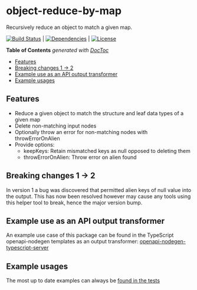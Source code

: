 # object-reduce-by-map
Recursively reduce an object to match a given map.

[![Build Status](https://travis-ci.org/johndcarmichael/object-reduce-by-map.svg?branch=master)](https://travis-ci.org/johndcarmichael/object-reduce-by-map) | [![Dependencies](https://david-dm.org/johndcarmichael/object-reduce-by-map.svg)](https://david-dm.org/johndcarmichael/object-reduce-by-map) | [![License](http://img.shields.io/npm/l/object-reduce-by-map.svg)](https://github.com/johndcarmichael/object-reduce-by-map/blob/master/LICENSE)

<!-- START doctoc generated TOC please keep comment here to allow auto update -->
<!-- DON'T EDIT THIS SECTION, INSTEAD RE-RUN doctoc TO UPDATE -->
**Table of Contents**  *generated with [DocToc](https://github.com/thlorenz/doctoc)*

- [Features](#features)
- [Breaking changes 1 -> 2](#breaking-changes-1---2)
- [Example use as an API output transformer](#example-use-as-an-api-output-transformer)
- [Example usages](#example-usages)

<!-- END doctoc generated TOC please keep comment here to allow auto update -->

## Features
 - Reduce a given object to match the structure and leaf data types of a given map
 - Delete non-matching input nodes
 - Optionally throw an error for non-matching nodes with throwErrorOnAlien
 - Provide options:
   -  keepKeys: Retain mismatched keys as null opposed to deleting them 
   -  throwErrorOnAlien: Throw error on alien found

## Breaking changes 1 -> 2
In version 1 a bug was discovered that permitted alien keys of null value into the output. This has now been resolved however may cause any tools using this helper tool to break, hence the major version bump.

## Example use as an API output transformer
An example use case of this package can be found in the TypeScript openapi-nodegen templates as an output transformer: [openapi-nodegen-typescript-server](https://github.com/acrontum/openapi-nodegen-typescript-server/blob/master/src/http/nodegen/routes/___op.ts.njk#L31)

## Example usages
The most up to date examples can always be [found in the tests](https://github.com/johndcarmichael/object-reduce-by-map/tree/master/__tests__)